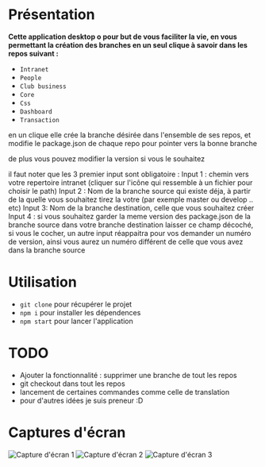 # Présentation

**Cette application desktop o pour but de vous faciliter la vie, en vous permettant la création des branches en un seul clique à savoir dans les repos suivant :**

- `Intranet`
- `People`
- `Club business`
- `Core`
- `Css`
- `Dashboard`
- `Transaction`

en un clique elle crée la branche désirée dans l'ensemble de ses repos, et modifie le package.json de chaque repo pour pointer vers la bonne branche

de plus vous pouvez modifier la version si vous le souhaitez

il faut noter que les 3 premier input sont obligatoire :
Input 1 : chemin vers votre repertoire intranet (cliquer sur l'icône qui ressemble à un fichier pour choisir le path)
Input 2 : Nom de la branche source qui existe déja, à partir de la quelle vous souhaitez tirez la votre (par exemple master ou develop .. etc)
Input 3: Nom de la branche destination, celle que vous souhaitez créer
Input 4 : si vous souhaitez garder la meme version des package.json de la branche source dans votre branche destination laisser ce champ décoché, si vous le cocher, un autre input réappaitra pour vos demander un numéro de version, ainsi vous aurez un numéro différent de celle que vous avez dans la branche source

# Utilisation

- `git clone` pour récupérer le projet
- `npm i` pour installer les dépendences
- `npm start` pour lancer l'application

# TODO
- Ajouter la fonctionnalité : supprimer une branche de tout les repos
- git checkout dans tout les repos
- lancement de certaines commandes comme celle de translation
- pour d'autres idées je suis preneur :D

# Captures d'écran
![Capture d'écran 1](https://i.imgur.com/wBuL8eP.png)
![Capture d'écran 2](https://i.imgur.com/AkNSrjy.png)
![Capture d'écran 3](https://i.imgur.com/dKTd6TW.png)